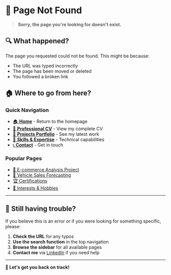 # 🚫 Page Not Found

> **Sorry, the page you're looking for doesn't exist.**

## 🔍 What happened?

The page you requested could not be found. This might be because:

- The URL was typed incorrectly
- The page has been moved or deleted
- You followed a broken link

## 🏠 Where to go from here?

### **Quick Navigation**
- [🏠 **Home**](/) - Return to the homepage
- [📄 **Professional CV**](cv.md) - View my complete CV
- [💼 **Projects Portfolio**](projects.md) - See my latest work
- [🎯 **Skills & Expertise**](skills.md) - Technical capabilities
- [📞 **Contact**](contact.md) - Get in touch

### **Popular Pages**
- [🛒 E-commerce Analysis Project](projects.md#e-commerce-sales-and-customer-insights)
- [🚗 Vehicle Sales Forecasting](projects.md#vehicle-sales-data-analysis)
- [🏆 Certifications](certifications.md)
- [🎨 Interests & Hobbies](interests.md)

---

## 🔧 Still having trouble?

If you believe this is an error or if you were looking for something specific, please:

1. **Check the URL** for any typos
2. **Use the search function** in the top navigation
3. **Browse the sidebar** for all available pages
4. **Contact me** via [LinkedIn](http://www.linkedin.com/in/tsz-fong-chan-7201b7269) if you need help

---

**🚀 Let's get you back on track!** 